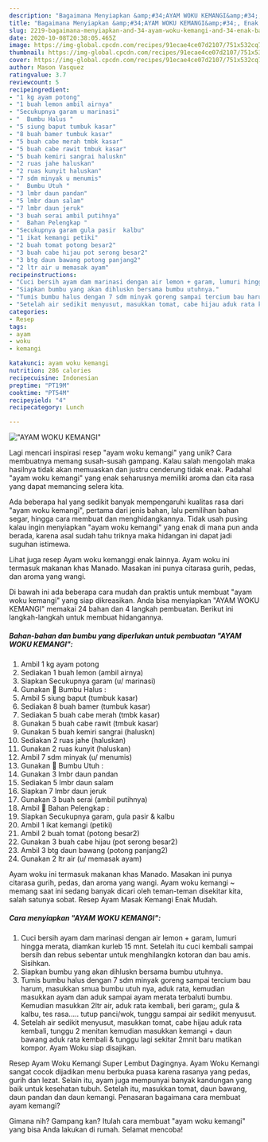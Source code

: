 ```yaml
---
description: "Bagaimana Menyiapkan &amp;#34;AYAM WOKU KEMANGI&amp;#34;, Enak Banget"
title: "Bagaimana Menyiapkan &amp;#34;AYAM WOKU KEMANGI&amp;#34;, Enak Banget"
slug: 2219-bagaimana-menyiapkan-and-34-ayam-woku-kemangi-and-34-enak-banget
date: 2020-10-08T20:38:05.465Z
image: https://img-global.cpcdn.com/recipes/91ecae4ce07d2107/751x532cq70/ayam-woku-kemangi-foto-resep-utama.jpg
thumbnail: https://img-global.cpcdn.com/recipes/91ecae4ce07d2107/751x532cq70/ayam-woku-kemangi-foto-resep-utama.jpg
cover: https://img-global.cpcdn.com/recipes/91ecae4ce07d2107/751x532cq70/ayam-woku-kemangi-foto-resep-utama.jpg
author: Mason Vasquez
ratingvalue: 3.7
reviewcount: 5
recipeingredient:
- "1 kg ayam potong"
- "1 buah lemon ambil airnya"
- "Secukupnya garam u marinasi"
- "  Bumbu Halus "
- "5 siung baput tumbuk kasar"
- "8 buah bamer tumbuk kasar"
- "5 buah cabe merah tmbk kasar"
- "5 buah cabe rawit tmbuk kasar"
- "5 buah kemiri sangrai haluskn"
- "2 ruas jahe haluskan"
- "2 ruas kunyit haluskan"
- "7 sdm minyak u menumis"
- "  Bumbu Utuh "
- "3 lmbr daun pandan"
- "5 lmbr daun salam"
- "7 lmbr daun jeruk"
- "3 buah serai ambil putihnya"
- "  Bahan Pelengkap "
- "Secukupnya garam gula pasir  kalbu"
- "1 ikat kemangi petiki"
- "2 buah tomat potong besar2"
- "3 buah cabe hijau pot serong besar2"
- "3 btg daun bawang potong panjang2"
- "2 ltr air u memasak ayam"
recipeinstructions:
- "Cuci bersih ayam dam marinasi dengan air lemon + garam, lumuri hingga merata, diamkan kurleb 15 mnt. Setelah itu cuci kembali sampai bersih dan rebus sebentar untuk menghilangkn kotoran dan bau amis. Sisihkan."
- "Siapkan bumbu yang akan dihluskn bersama bumbu utuhnya."
- "Tumis bumbu halus dengan 7 sdm minyak goreng sampai tercium bau harum, masukkan smua bumbu utuh nya, aduk rata, kemudian masukkan ayam dan aduk sampai ayam merata terbaluti bumbu. Kemudian masukkan 2ltr air, aduk rata kembali, beri garam;, gula &amp; kalbu, tes rasa..... tutup panci/wok, tunggu sampai air sedikit menyusut."
- "Setelah air sedikit menyusut, masukkan tomat, cabe hijau aduk rata kembali, tunggu 2 menitan kemudian masukkan kemangi + daun bawang aduk rata kembali &amp; tunggu lagi sekitar 2mnit baru matikan kompor. Ayam Woku siap disajikan."
categories:
- Resep
tags:
- ayam
- woku
- kemangi

katakunci: ayam woku kemangi 
nutrition: 286 calories
recipecuisine: Indonesian
preptime: "PT19M"
cooktime: "PT54M"
recipeyield: "4"
recipecategory: Lunch

---
```



![&#34;AYAM WOKU KEMANGI&#34;](https://img-global.cpcdn.com/recipes/91ecae4ce07d2107/751x532cq70/ayam-woku-kemangi-foto-resep-utama.jpg)

Lagi mencari inspirasi resep &#34;ayam woku kemangi&#34; yang unik? Cara membuatnya memang susah-susah gampang. Kalau salah mengolah maka hasilnya tidak akan memuaskan dan justru cenderung tidak enak. Padahal &#34;ayam woku kemangi&#34; yang enak seharusnya memiliki aroma dan cita rasa yang dapat memancing selera kita.

Ada beberapa hal yang sedikit banyak mempengaruhi kualitas rasa dari &#34;ayam woku kemangi&#34;, pertama dari jenis bahan, lalu pemilihan bahan segar, hingga cara membuat dan menghidangkannya. Tidak usah pusing kalau ingin menyiapkan &#34;ayam woku kemangi&#34; yang enak di mana pun anda berada, karena asal sudah tahu triknya maka hidangan ini dapat jadi suguhan istimewa.

Lihat juga resep Ayam woku kemanggi enak lainnya. Ayam woku ini termasuk makanan khas Manado. Masakan ini punya citarasa gurih, pedas, dan aroma yang wangi.


Di bawah ini ada beberapa cara mudah dan praktis untuk membuat &#34;ayam woku kemangi&#34; yang siap dikreasikan. Anda bisa menyiapkan &#34;AYAM WOKU KEMANGI&#34; memakai 24 bahan dan 4 langkah pembuatan. Berikut ini langkah-langkah untuk membuat hidangannya.

<!--inarticleads1-->

##### Bahan-bahan dan bumbu yang diperlukan untuk pembuatan &#34;AYAM WOKU KEMANGI&#34;:

1. Ambil 1 kg ayam potong
1. Sediakan 1 buah lemon (ambil airnya)
1. Siapkan Secukupnya garam (u/ marinasi)
1. Gunakan  🦁 Bumbu Halus :
1. Ambil 5 siung baput (tumbuk kasar)
1. Sediakan 8 buah bamer (tumbuk kasar)
1. Sediakan 5 buah cabe merah (tmbk kasar)
1. Gunakan 5 buah cabe rawit (tmbuk kasar)
1. Gunakan 5 buah kemiri sangrai (haluskn)
1. Sediakan 2 ruas jahe (haluskan)
1. Gunakan 2 ruas kunyit (haluskan)
1. Ambil 7 sdm minyak (u/ menumis)
1. Gunakan  🦁 Bumbu Utuh :
1. Gunakan 3 lmbr daun pandan
1. Sediakan 5 lmbr daun salam
1. Siapkan 7 lmbr daun jeruk
1. Gunakan 3 buah serai (ambil putihnya)
1. Ambil  🦁 Bahan Pelengkap :
1. Siapkan Secukupnya garam, gula pasir &amp; kalbu
1. Ambil 1 ikat kemangi (petiki)
1. Ambil 2 buah tomat (potong besar2)
1. Gunakan 3 buah cabe hijau (pot serong besar2)
1. Ambil 3 btg daun bawang (potong panjang2)
1. Gunakan 2 ltr air (u/ memasak ayam)


Ayam woku ini termasuk makanan khas Manado. Masakan ini punya citarasa gurih, pedas, dan aroma yang wangi. Ayam woku kemangi ~ memang saat ini sedang banyak dicari oleh teman-teman disekitar kita, salah satunya sobat. Resep Ayam Masak Kemangi Enak Mudah. 

<!--inarticleads2-->

##### Cara menyiapkan &#34;AYAM WOKU KEMANGI&#34;:

1. Cuci bersih ayam dam marinasi dengan air lemon + garam, lumuri hingga merata, diamkan kurleb 15 mnt. Setelah itu cuci kembali sampai bersih dan rebus sebentar untuk menghilangkn kotoran dan bau amis. Sisihkan.
1. Siapkan bumbu yang akan dihluskn bersama bumbu utuhnya.
1. Tumis bumbu halus dengan 7 sdm minyak goreng sampai tercium bau harum, masukkan smua bumbu utuh nya, aduk rata, kemudian masukkan ayam dan aduk sampai ayam merata terbaluti bumbu. Kemudian masukkan 2ltr air, aduk rata kembali, beri garam;, gula &amp; kalbu, tes rasa..... tutup panci/wok, tunggu sampai air sedikit menyusut.
1. Setelah air sedikit menyusut, masukkan tomat, cabe hijau aduk rata kembali, tunggu 2 menitan kemudian masukkan kemangi + daun bawang aduk rata kembali &amp; tunggu lagi sekitar 2mnit baru matikan kompor. Ayam Woku siap disajikan.


Resep Ayam Woku Kemangi Super Lembut Dagingnya. Ayam Woku Kemangi sangat cocok dijadikan menu berbuka puasa karena rasanya yang pedas, gurih dan lezat. Selain itu, ayam juga mempunyai banyak kandungan yang baik untuk kesehatan tubuh. Setelah itu, masukkan tomat, daun bawang, daun pandan dan daun kemangi. Penasaran bagaimana cara membuat ayam kemangi? 

Gimana nih? Gampang kan? Itulah cara membuat &#34;ayam woku kemangi&#34; yang bisa Anda lakukan di rumah. Selamat mencoba!
